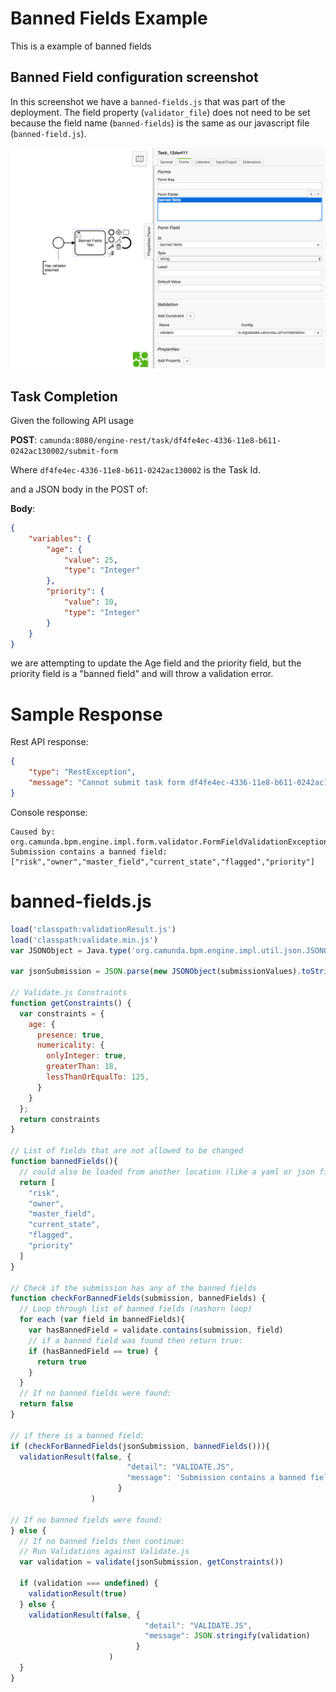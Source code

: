 # Banned Fields Example

This is a example of banned fields

## Banned Field configuration screenshot

In this screenshot we have a `banned-fields.js` that was part of the deployment.  The field property (`validator_file`) does not need to be set because the field name (`banned-fields`) is the same as our javascript file (`banned-field.js`).

![banned field](./banned-fields.png)


## Task Completion

Given the following API usage

**POST**: `camunda:8080/engine-rest/task/df4fe4ec-4336-11e8-b611-0242ac130002/submit-form`

Where `df4fe4ec-4336-11e8-b611-0242ac130002` is the Task Id.

and a JSON body in the POST of:

**Body**:

```json
{
    "variables": {
        "age": {
            "value": 25,
            "type": "Integer"
        },
        "priority": {
            "value": 10,
            "type": "Integer"
        }
    }
}
```

we are attempting to update the Age field and the priority field, but the priority field is a "banned field" and will throw a validation error.

# Sample Response

Rest API response:

```json
{
    "type": "RestException",
    "message": "Cannot submit task form df4fe4ec-4336-11e8-b611-0242ac130002: Invalid value submitted for form field 'banned-fields': validation of validator(io.digitalstate.camunda.JsFormValidation) failed."
}
```


Console response:

```console
Caused by: org.camunda.bpm.engine.impl.form.validator.FormFieldValidationException: Submission contains a banned field: ["risk","owner","master_field","current_state","flagged","priority"]
```

# banned-fields.js

```js
load('classpath:validationResult.js')
load('classpath:validate.min.js')
var JSONObject = Java.type('org.camunda.bpm.engine.impl.util.json.JSONObject')

var jsonSubmission = JSON.parse(new JSONObject(submissionValues).toString())

// Validate.js Constraints
function getConstraints() {
  var constraints = {
    age: {
      presence: true,
      numericality: {
        onlyInteger: true,
        greaterThan: 18,
        lessThanOrEqualTo: 125,
      }
    }
  };
  return constraints
}

// List of fields that are not allowed to be changed
function bannedFields(){
  // could also be loaded from another location (like a yaml or json file)
  return [
    "risk",
    "owner",
    "master_field",
    "current_state",
    "flagged",
    "priority"
  ]
}

// Check if the submission has any of the banned fields
function checkForBannedFields(submission, bannedFields) {
  // Loop through list of banned fields (nashorn loop)
  for each (var field in bannedFields){
    var hasBannedField = validate.contains(submission, field)
    // if a banned field was found then return true:
    if (hasBannedField == true) {
      return true
    }
  }
  // If no banned fields were found:
  return false
}

// if there is a banned field:
if (checkForBannedFields(jsonSubmission, bannedFields())){
  validationResult(false, {
                          "detail": "VALIDATE.JS", 
                          "message": 'Submission contains a banned field: ' + JSON.stringify(bannedFields())
                        }
                  )

// If no banned fields were found:
} else {
  // If no banned fields then continue:
  // Run Validations against Validate.js
  var validation = validate(jsonSubmission, getConstraints())

  if (validation === undefined) {
    validationResult(true)
  } else {
    validationResult(false, {
                              "detail": "VALIDATE.JS", 
                              "message": JSON.stringify(validation)
                            }
                      )
  }
}

```